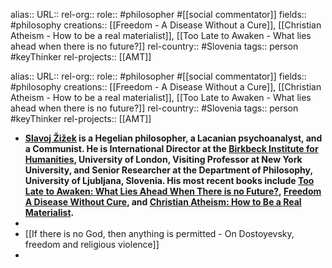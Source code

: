 alias::
URL::
rel-org::
role:: #philosopher #[[social commentator]]
fields:: #philosophy
creations:: [[Freedom - A Disease Without a Cure]], [[Christian Atheism - How to be a real materialist]], [[Too Late to Awaken - What lies ahead when there is no future?]]
rel-country:: #Slovenia
tags:: person #keyThinker
rel-projects:: [[AMT]]


alias::
URL::
rel-org::
role:: #philosopher #[[social commentator]]
fields:: #philosophy
creations:: [[Freedom - A Disease Without a Cure]], [[Christian Atheism - How to be a real materialist]], [[Too Late to Awaken - What lies ahead when there is no future?]]
rel-country:: #Slovenia
tags:: person #keyThinker
rel-projects:: [[AMT]]


- **[Slavoj Žižek](https://www.bbk.ac.uk/our-staff/profile/8007763/slavoj-zizek) is a Hegelian philosopher, a Lacanian psychoanalyst, and a Communist. He is International Director at the [Birkbeck Institute for Humanities](https://www.bbk.ac.uk/research/centres/institute-for-the-humanities), University of London, Visiting Professor at New York University, and Senior Researcher at the Department of Philosophy, University of Ljubljana, Slovenia. His most recent books include [Too Late to Awaken: What Lies Ahead When There is no Future?](https://www.penguin.com.au/books/too-late-to-awaken-9780241651759), [Freedom A Disease Without Cure](https://www.bloomsbury.com/au/freedom-9781350357129/), and [Christian Atheism: How to Be a Real Materialist](https://www.bloomsbury.com/au/christian-atheism-9781350409323/).**
-
- [[If there is no God, then anything is permitted - On Dostoyevsky, freedom and religious violence]]
-
